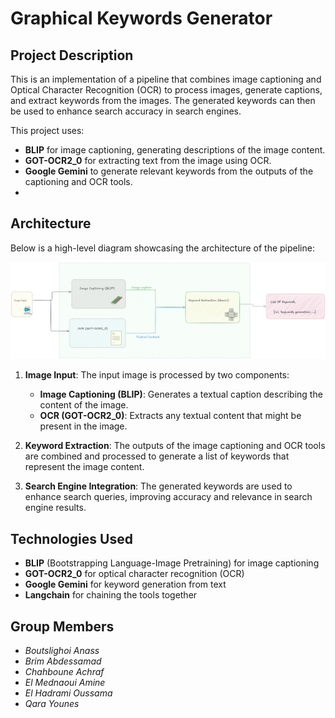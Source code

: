 # Graphical Keywords Generator

## Project Description

This is an implementation of a pipeline that combines image captioning and Optical Character Recognition (OCR) to process images, generate captions, and extract keywords from the images. The generated keywords can then be used to enhance search accuracy in search engines.

This project uses:
- **BLIP** for image captioning, generating descriptions of the image content.
- **GOT-OCR2_0** for extracting text from the image using OCR.
- **Google Gemini** to generate relevant keywords from the outputs of the captioning and OCR tools.
- 
## Architecture

Below is a high-level diagram showcasing the architecture of the pipeline:

![Architecture Diagram](assets/pipeline.png)


1. **Image Input**: The input image is processed by two components:
   - **Image Captioning (BLIP)**: Generates a textual caption describing the content of the image.
   - **OCR (GOT-OCR2_0)**: Extracts any textual content that might be present in the image.

2. **Keyword Extraction**: The outputs of the image captioning and OCR tools are combined and processed to generate a list of keywords that represent the image content.

3. **Search Engine Integration**: The generated keywords are used to enhance search queries, improving accuracy and relevance in search engine results.


## Technologies Used

- **BLIP** (Bootstrapping Language-Image Pretraining) for image captioning
- **GOT-OCR2_0** for optical character recognition (OCR)
- **Google Gemini** for keyword generation from text
- **Langchain** for chaining the tools together

## Group Members

- *Boutslighoi Anass*
- *Brim Abdessamad*
- *Chahboune Achraf*
- *El Mednaoui Amine*
- *El Hadrami Oussama*
- *Qara Younes*
